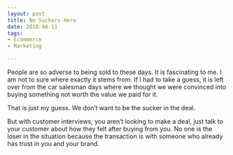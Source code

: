 ```yaml
---
layout: post
title: No Suckers Here
date: 2018-06-11
tags:
- Ecommerce
- Marketing

---
```



People are so adverse to being sold to these days. It is fascinating to me. I am not to sure where exactly it stems from. If I had to take a guess, it is left over from the car salesman days where we thought we were convinced into buying something not worth the value we paid for it. 

That is just my guess. We don’t want to be the sucker in the deal. 

But with customer interviews, you aren’t looking to make a deal, just talk to your customer about how they felt after buying from you. No one is the loser in the situation because the transaction is with someone who already has trust in you and your brand. 



